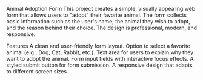 Animal Adoption Form
This project creates a simple, visually appealing web form that allows users to "adopt" their favorite animal. The form collects basic information such as the user's name, the animal they wish to adopt, and the reason behind their choice. The design is professional, modern, and responsive.

Features
A clean and user-friendly form layout.
Option to select a favorite animal (e.g., Dog, Cat, Rabbit, etc.).
Text area for users to explain why they want to adopt the animal.
Form input fields with interactive focus effects.
A styled submit button for form submission.
A responsive design that adapts to different screen sizes.
